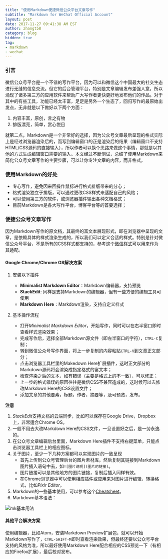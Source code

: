 ```yaml
---
title: "使用Markdown便捷微信公众平台文章写作"
subtitle: "Markdown for WeChat Official Account"
layout: post
date: 2017-11-27 09:41:38 AM EST
author: zhangt58
category: blog
hidden: true
tag:
- markdown
- wechat
---
```


### 引言

微信公众号平台是一个不错的写作平台，因为可以和微信这个中国最大的社交生态进行无缝的信息交流。但它的后台管理平台，特别是文章编辑发布差强人意，所以涌现了诸多第三方的应用软件来帮助广大写作者更快更好地发布他们的作品。对于其中的有些工具，功能已经太丰富，足足是另外一个生态了，回归写作的最原始出发点，无非就是以下做好以下两个方面：

1. 内容丰富，原创，言之有物
2. 排版漂亮，简单，赏心悦目

就第二点，Markdown是一个非常好的选择，因为公众号文章最后呈现的格式实际上是经过浏览器渲染后的，而写到编辑窗口的正是渲染后的结果（编辑窗口不支持HTML/CSS源码的直接输入），所以作者可以换个思路来做这个事情，那就是以其他的方式生成编辑窗口需要的输入。本文经过不断测试，总结了使用Markdown来简化公众号文章写作的主要步骤，可以让你专注文章的内容，而非格式。

### 使用Markdown的好处

- 专心写作，避免因来回操作鼠标进行格式排版带来的分心；
- 格式渲染独立于排版，可以通过更改CSS样式来适配自己的风格；
- 可以使用第三方的软件，或浏览器插件输出各种文档格式；
- 目前Markdown是各大写作平台，博客平台等的首要选择；

### 便捷公众号文章写作

因为Markdown写作的原文档，其最终的富文本展现形式，即在浏览器中呈现的文章，是依赖具体的样式渲染生成的，所以我们可以定义合适的样式。特别是针对微信公众号平台，不是所有的CSS样式都支持的，参考这个[微信样式](https://github.com/ayime/Markdown-here-CSS-for-wechat/blob/master/wechat.css)可以用来作为其适配。

#### Google Chrome/Chrome OS解决方案

1. 安装以下插件

	- **Minimalist Markdown Editor**：Markdown编辑器，支持预览
	- **StackEdit**: 同样是支持Markdown的编辑器，但有一些方便的编辑工具可使用
	- **Markdown Here**：Markdown渲染，支持自定义样式

2. 基本操作流程

	- 打开*Minimalist Markdown Editor*，开始写作，同时可以在右半窗口即时查看样式渲染效果；
	- 完成写作后，选择全部Markdown源文件（即左半窗口的字符），`CTRL-C`复制；
	- 转到微信公众号写作界面，将上一步复制的内容粘贴`CTRL-V`到文章正文部分；
	- 点击浏览器工具栏里的Makedown Here扩展插件，这时正文部分的Markdown源码将会渲染成指定格式的富文本；
	- 检查渲染之后的文本，如有错误（主要是格式上的不一致），可以修正；
	- 上一步的格式错误的原因往往是微信CSS不兼容造成的，这时候可以去修改Markdown Here的CSS设置文件；
	- 添加文章的其他要素，标题，作者，摘要等，及可预览，发布。

**注意**
1. *StackEdit*支持文档的云端同步，比如可以保存在Google Drive，Dropbox上，非常适合Chrome OS。
2. 一般不用去大改Markdown Here的CSS文件，一旦设置好之后，是一劳永逸的。
3. 在公众号文章编辑后台里面，Markdown Here插件不支持右键菜单，只能点击浏览器工具栏上的相应图标。
4. 关于图片，至少一下几种方案都可以实现图片的一致呈现
	- 首先上传到公众号管理后台的图片素材库，然后复制其链接到Markdown图片插入语句中去，如`![图片说明](图片的链接)`。
	- 图片链接可以是其他地方的图片链接，复制后插入同样有效。
	- 在Chrome浏览器中可以使用相应插件或应用来对图片进行编辑，转换格式，比如*Pixlr Editor*。
5. Markdown的一些基本使用，可以参考这个[Cheatsheet](https://github.com/adam-p/markdown-here/wiki/Markdown-Here-Cheatsheet)。
6. Markdown基本语法：

![mk基本用法](https://mmbiz.qpic.cn/mmbiz_jpg/G50dcd0KcMjuR63khsH1S2nBfflUZicVey8cuIib3SA1rOK8VYbSKQoI1cOmSvGtqIyzicCEjqHv4G9l2hhlUbDkA/0?wx_fmt=jpeg)

#### 其他平台解决方案

使用编辑器，比如Atom，安装Markdown Preview扩展包，就可以开始Markdown写作了，`CTRL-SHIFT-M`即时查看渲染效果，但最终还要以公众号平台支持的风格为准，所以最好使用Markdown Here配合相应的CSS预览一下（有相应的Firefox扩展），最后校对发布。
